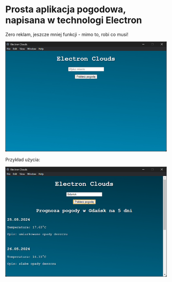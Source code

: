 <h1>Prosta aplikacja pogodowa, napisana w technologi Electron</h1></p>
Zero reklam, jeszcze mniej funkcji - mimo to, robi co musi! </p>

![Alt text](/misc/screen-1.png "Optional Title")</p>
Przykład użycia: </p>

![Alt text](/misc/screen-2.png "Optional Title")</p>

